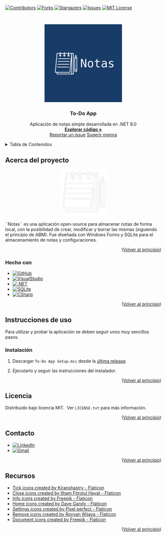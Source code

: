 <a name="readme-top"></a>
[![Contributors][contributors-shield]][contributors-url]
[![Forks][forks-shield]][forks-url]
[![Stargazers][stars-shield]][stars-url]
[![Issues][issues-shield]][issues-url]
[![MIT License][license-shield]][license-url]



<!-- LOGO -->
<br />
<div style="text-align: center;">
  <a href="https://github.com/rafajaime/to-do-app">
    <p align="center">
  <img src="https://github.com/rafajaime/to-do-app/blob/main/imagenes/Notas.png?raw=true" alt="Logo" width="250" height="250">
    </p>
  </a>

<h3 align="center">To-Do App</h3>

  <p align="center">
    Aplicación de notas simple desarrollada en .NET 8.0
    <br />
    <a href="https://github.com/rafajaime/to-do-app/tree/main/To-Do%20App"><strong>Explorar código »</strong></a>
    <br />
    <a href="https://github.com/rafajaime/to-do-app/issues/new?labels=bug&template=bug-report---.md">Reportar un issue</a>
    <a href="https://github.com/rafajaime/to-do-app/issues/new?labels=enhancement&template=feature-request---.md">Sugerir mejora</a>
	<br />
  </p>
</div>



<!-- TDC -->
<details>
  <summary>Tabla de Contenidos</summary>
  <ol>
    <li>
      <a href="#Acerca-del-proyecto">Acerca del proyecto</a>
      <ul>
        <li><a href="#Hecho-con">Hecho con</a></li>
      </ul>
    </li>
    <li>
      <a href="#Instrucciones-de-uso">Instrucciones de uso</a>
      <ul>
        <li><a href="#Instalación">Instalación</a></li>
      </ul>
    </li>
    <li><a href="#Licencia">Licencia</a></li>
    <li><a href="#Contacto">Contacto</a></li>
    <li><a href="#Recursos">Recursos</a></li>
  </ol>
</details>



<!-- ABOUT -->
## Acerca del proyecto

<div style="text-align: center;">
      <p align="center">
  <img src="https://github.com/rafajaime/to-do-app/blob/main/imagenes/notas_intro1.png?raw=true" width="150" height="150" />
    </p>
<div/>

<div style= "text-align:left;">
¨Notas¨ es una aplicación open-source para almacenar notas de forma local, con la posibilidad de crear, modificar y borrar las mismas (siguiendo el principio de ABM).
Fue diseñada con Windows Forms y SQLite para el almacenamiento de notas y configuraciones.
<p align="right">(<a href="#readme-top">Volver al principio</a>)</p>



### Hecho con

* [![GitHub][github-shield]][github-url]
* [![VisualStudio][visualstudio-shield]][visualstudio-url]
* [![.NET][.net-shield]][.net-url]
* [![SQLite][sqlite-shield]][sqlite-url]
* [![CSharp][csharp-shield]][csharp-url]

<p align="right">(<a href="#readme-top">Volver al principio</a>)</p>



<!-- USAGE -->
## Instrucciones de uso
Para utilizar y probar la aplicación se deben seguir unos muy sencillos pasos.
### Instalación

1. Descargar `To-Do App Setup.msi` desde la [última release](https://github.com/rafajaime/to-do-app/releases/latest).

2. Ejecutarlo y seguir las instrucciones del instalador.

<p align="right">(<a href="#readme-top">Volver al principio</a>)</p>

<!-- LICENCE -->
## Licencia

Distribuido bajo licencia MIT. &nbsp;Ver `LICENSE.txt` para más información.

<p align="right">(<a href="#readme-top">Volver al principio</a>)</p>



<!-- CONTACT -->
## Contacto

* [![LinkedIn][linkedin-shield]][linkedin-url]
* [![Gmail][gmail-shield]][gmail-url]

<p align="right">(<a href="#readme-top">Volver al principio</a>)</p>


<!-- RESOURCES -->
## Recursos

* <a href="https://www.flaticon.com/free-icons/tick" title="tick icons">Tick icons created by Kiranshastry - Flaticon</a>
* []()<a href="https://www.flaticon.com/free-icons/close" title="close icons">Close icons created by Ilham Fitrotul Hayat - Flaticon</a>
* []()<a href="https://www.flaticon.com/free-icons/info" title="info icons">Info icons created by Freepik - Flaticon</a>
* []()<a href="https://www.flaticon.com/free-icons/home" title="home icons">Home icons created by Dave Gandy - Flaticon</a>
* []()<a href="https://www.flaticon.com/free-icons/settings" title="settings icons">Settings icons created by Pixel perfect - Flaticon</a>
* []()<a href="https://www.flaticon.com/free-icons/remove" title="remove icons">Remove icons created by Royyan Wijaya - Flaticon</a>
* []()<a href="https://www.flaticon.com/free-icons/document" title="document icons">Document icons created by Freepik - Flaticon</a>


<p align="right">(<a href="#readme-top">Volver al principio</a>)</p>
</div>
<!-- MARKDOWN BADGES -->
<!-- https://github.com/Ileriayo/markdown-badges -->


[contributors-shield]: https://img.shields.io/github/contributors/rafajaime/to-do-app.svg?style=for-the-badge
[contributors-url]: https://github.com/rafajaime/to-do-app/graphs/contributors
[forks-shield]: https://img.shields.io/github/forks/rafajaime/to-do-app.svg?style=for-the-badge
[forks-url]: https://github.com/rafajaime/to-do-app/network/members
[stars-shield]: https://img.shields.io/github/stars/rafajaime/to-do-app.svg?style=for-the-badge
[stars-url]: https://github.com/rafajaime/to-do-app/stargazers
[issues-shield]: https://img.shields.io/github/issues/rafajaime/to-do-app.svg?style=for-the-badge
[issues-url]: https://github.com/rafajaime/to-do-app/issues
[license-shield]: https://img.shields.io/github/license/rafajaime/to-do-app.svg?style=for-the-badge
[license-url]: https://github.com/rafajaime/to-do-app/blob/master/LICENSE.txt
[linkedin-shield]: https://img.shields.io/badge/-LinkedIn-black.svg?style=for-the-badge&logo=linkedin&colorB=555
[linkedin-url]: https://linkedin.com/in/rafael-jaime
[gmail-shield]: https://img.shields.io/badge/Gmail-D14836?style=for-the-badge&logo=gmail&logoColor=white
[gmail-url]: mailto:jaimerafael.pp@gmail.com


[github-url]: https://github.com/
[github-shield]: https://img.shields.io/badge/github-%23121011.svg?style=for-the-badge&logo=github&logoColor=white
[visualstudio-url]: https://visualstudio.microsoft.com/es/
[visualstudio-shield]: https://img.shields.io/badge/Visual%20Studio-5C2D91.svg?style=for-the-badge&logo=visual-studio&logoColor=white
[.net-url]: https://dotnet.microsoft.com/es-es/learn/dotnet/what-is-dotnet
[.net-shield]: https://img.shields.io/badge/.NET-5C2D91?style=for-the-badge&logo=.net&logoColor=white
[sqlite-url]: https://www.sqlite.org/
[sqlite-shield]: https://img.shields.io/badge/sqlite-%2307405e.svg?style=for-the-badge&logo=sqlite&logoColor=white
[csharp-url]: https://es.wikipedia.org/wiki/C_Sharp
[csharp-shield]: https://img.shields.io/badge/c%23-%23239120.svg?style=for-the-badge&logo=csharp&logoColor=white
